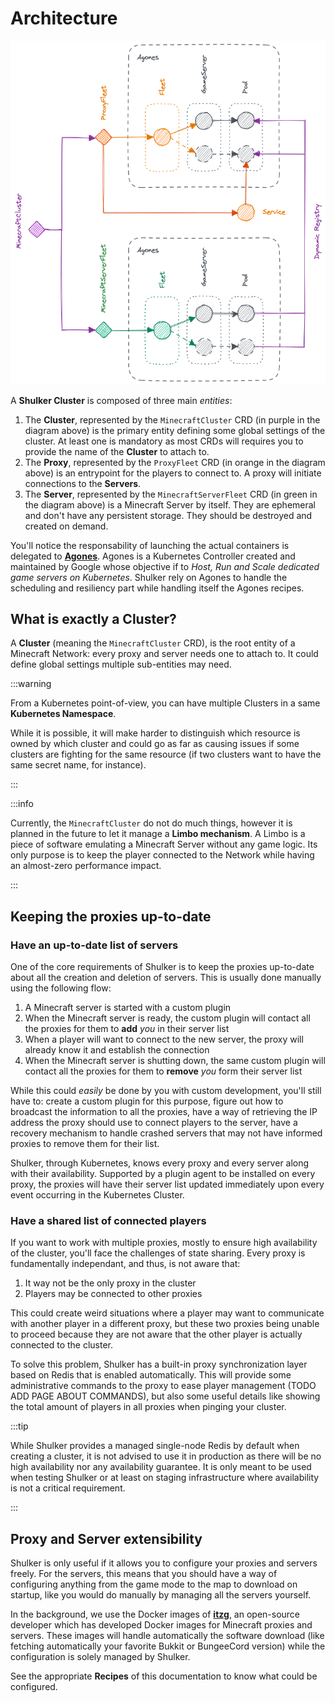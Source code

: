 # Architecture

<center>
   <img
      alt="Architecture Diagram"
      src="../assets/basics/basics.excalidraw.png"
   >
</center>

A **Shulker Cluster** is composed of three main _entities_:

1. The **Cluster**, represented by the `MinecraftCluster` CRD (in purple
   in the diagram above) is the primary entity defining some global
   settings of the cluster. At least one is mandatory as most CRDs
   will requires you to provide the name of the **Cluster** to
   attach to.
2. The **Proxy**, represented by the `ProxyFleet` CRD (in orange in the diagram
   above) is an entrypoint for the players to connect to. A proxy will initiate
   connections to the **Servers**.
3. The **Server**, represented by the `MinecraftServerFleet` CRD (in green in the
   diagram above) is a Minecraft Server by itself. They are ephemeral and
   don't have any persistent storage. They should be destroyed and created
   on demand.

You'll notice the responsability of launching the actual containers is delegated
to **[Agones](https://agones.dev/site/)**. Agones is a Kubernetes Controller
created and maintained by Google whose objective if to _Host, Run and Scale
dedicated game servers on Kubernetes_. Shulker rely on Agones to handle the
scheduling and resiliency part while handling itself the Agones recipes.

## What is exactly a Cluster?

A **Cluster** (meaning the `MinecraftCluster` CRD), is the root entity of a Minecraft
Network: every proxy and server needs one to attach to. It could define global
settings multiple sub-entities may need.

:::warning

From a Kubernetes point-of-view, you can have multiple Clusters in a same
**Kubernetes Namespace**.

While it is possible, it will make harder to distinguish which resource is owned
by which cluster and could go as far as causing issues if some clusters are fighting
for the same resource (if two clusters want to have the same secret name, for instance).

:::

:::info

Currently, the `MinecraftCluster` do not do much things, however it is planned
in the future to let it manage a **Limbo mechanism**. A Limbo is a piece of software
emulating a Minecraft Server without any game logic. Its only purpose is to keep the
player connected to the Network while having an almost-zero performance impact.

:::

## Keeping the proxies up-to-date

### Have an up-to-date list of servers

One of the core requirements of Shulker is to keep the proxies up-to-date about all
the creation and deletion of servers. This is usually done manually using the following
flow:

1. A Minecraft server is started with a custom plugin
2. When the Minecraft server is ready, the custom plugin will contact all the proxies
   for them to **add** _you_ in their server list
3. When a player will want to connect to the new server, the proxy will already know
   it and establish the connection
4. When the Minecraft server is shutting down, the same custom plugin will contact all
   the proxies for them to **remove** _you_ form their server list

While this could _easily_ be done by you with custom development, you'll still have to:
create a custom plugin for this purpose, figure out how to broadcast the information to
all the proxies, have a way of retrieving the IP address the proxy should use to connect
players to the server, have a recovery mechanism to handle crashed servers that may not
have informed proxies to remove them for their list.

Shulker, through Kubernetes, knows every proxy and every server along with their
availability. Supported by a plugin agent to be installed on every proxy, the proxies
will have their server list updated immediately upon every event occurring in the
Kubernetes Cluster.

### Have a shared list of connected players

If you want to work with multiple proxies, mostly to ensure high availability of
the cluster, you'll face the challenges of state sharing. Every proxy is
fundamentally independant, and thus, is not aware that:

1. It way not be the only proxy in the cluster
2. Players may be connected to other proxies

This could create weird situations where a player may want to communicate with
another player in a different proxy, but these two proxies being unable to
proceed because they are not aware that the other player is actually connected
to the cluster.

To solve this problem, Shulker has a built-in proxy synchronization layer based
on Redis that is enabled automatically. This will provide some administrative
commands to the proxy to ease player management (TODO ADD PAGE ABOUT COMMANDS),
but also some useful details like showing the total amount of players in all
proxies when pinging your cluster.

:::tip

While Shulker provides a managed single-node Redis by default when creating a
cluster, it is not advised to use it in production as there will be no high
availability nor any availability guarantee. It is only meant to be used when
testing Shulker or at least on staging infrastructure where availability is
not a critical requirement.

:::

## Proxy and Server extensibility

Shulker is only useful if it allows you to configure your proxies and servers
freely. For the servers, this means that you should have a way of configuring
anything from the game mode to the map to download on startup, like you would do
manually by managing all the servers yourself.

In the background, we use the Docker images of **[itzg](https://github.com/itzg)**,
an open-source developer which has developed Docker images for Minecraft proxies
and servers. These images will handle automatically the software download (like
fetching automatically your favorite Bukkit or BungeeCord version) while the
configuration is solely managed by Shulker.

See the appropriate **Recipes** of this documentation to know what could be
configured.
